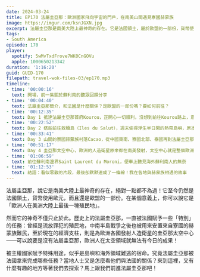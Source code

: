 ```yaml
---
date: 2024-03-24
title: EP170 法屬圭亞那：歐洲國家飛向宇宙的門戶，在南美山間遇見寮國赫蒙族
image: https://imgur.com/ksnJGXN.jpg
excerpt: 法屬圭亞那是南美大陸上最神奇的存在。它是法國領土，屬於歐盟的一部份，貨幣使用歐元，可以說是「歐洲人在美洲大陸上最後一塊殖民地」。這片土地歷史上被賦予了那些特殊的任務，又有哪些值得我們去探索的角落？
tags:
- South America
episode: 170
player:
  spotify: 5wMvTxdFrove7WK0CnGOVu
  apple: 1000650213342
duration: '1:16:20'
guid: GUID-170
filepath: travel-wok-files-03/ep170.mp3
timeline:
- time: '00:00:16'
  text: 開場，前一集關於蘇利南的聽眾回饋分享
- time: '00:04:40'
  text: 法屬圭亞那簡介，和法國是什麼關係？是歐盟的一部份嗎？要如何前往？
- time: '00:12:35'
  text: Day 1 抵達法屬圭亞那首府Kourou，正開心一切順利，沒想到前往Kourou路上，意外的挑戰接踵而來！
- time: '00:22:52'
  text: Day 2 搭船前往救贖島（Iles du Salut），週末偷得浮生半日閑的熱帶島嶼，原本是惡名昭彰的囚犯流放地
- time: '00:33:41'
  text: Day 3 山間的寮國赫蒙族村落Cacao，從中國東南、寮國北部、泰國再到法屬圭亞那的流浪旅程
- time: '00:51:17'
  text: Day 4 圭亞那太空中心，歐洲的人造衛星原來都在南美發射，太空中心就是整個歐洲的縮影
- time: '01:06:59'
  text: 前往蘇利南邊界Saint Laurent du Moroni，便車上聽見海外蘇利南人的無奈
- time: '01:12:53'
  text: 結語：看似零散的片段，最後卻默默連成了一條線！我在各地與赫蒙族相遇的故事
---
```

法屬圭亞那，說它是南美大陸上最神奇的存在，絕對一點都不為過！它至今仍然是法國領土，貨幣使用歐元，而且還是歐盟的一部份。在某個意義上，你可以說它是「歐洲人在美洲大陸上最後一塊殖民地」。

然而它的神奇不僅只止於此。歷史上的法屬圭亞那，一直被法國賦予一些「特別」的任務：曾經是流放罪犯的殖民地，中南半島戰爭之後也被用來安置來自寮國的赫蒙族難民，至於現在的經濟支柱，則是為歐洲各國發射人造衛星的圭亞那太空中心——可以說要是沒有法屬圭亞那，歐洲人在太空領域就無法有今日的成果！

被主權國家賦予特殊用途，似乎是島嶼和海外領域難逃的宿命。究竟法屬圭亞那被法國拿來完成哪些任務？當地人士又是怎麼看他們與法國的關係？來到這裡，又有什麼有趣的地方等著我們去探索？馬上跟我們前進法屬圭亞那吧！
